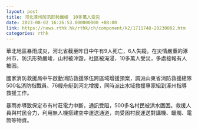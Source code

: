 ```yaml
---
layout: post
title: 河北涿州防汛形勢嚴峻　10多萬人受災
date: 2023-08-02 16:26:53.000000000 +08:00
link: https://news.rthk.hk/rthk/ch/component/k2/1711748-20230802.htm
categories: rthk
---
```


華北地區暴雨成災，河北省截至昨日中午有9人死亡，6人失蹤。在災情嚴重的涿州市，防汛形勢嚴峻，山村被沖毀，社區被淹浸，10多萬人受災，多處接報有人被困。

國家消防救援局中午啟動消防救援隊伍跨區域增援預案，調派山東省消防救援總隊500名消防指戰員、76艘舟艇到河北增援，同時派出水域救援專家組到涿州指導救援工作。

暴雨亦導致保定市有村莊電力中斷，通訊受阻，500多名村民被洪水圍困。救援人員與村民合力，利用無人機搭建空中運送通道，向受困村民運送對講機、蠟燭、電筒等物資。

